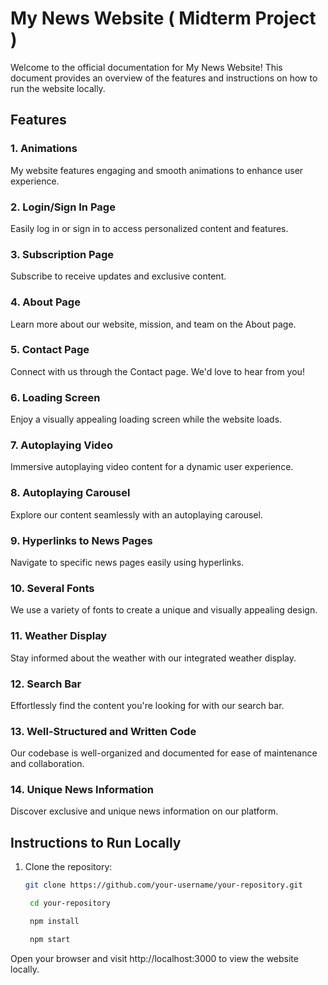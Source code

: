 # My News Website ( Midterm Project )

Welcome to the official documentation for My News Website! This document provides an overview of the features and instructions on how to run the website locally.

## Features

### 1. Animations

My website features engaging and smooth animations to enhance user experience.

### 2. Login/Sign In Page

Easily log in or sign in to access personalized content and features.

### 3. Subscription Page

Subscribe to receive updates and exclusive content.

### 4. About Page

Learn more about our website, mission, and team on the About page.

### 5. Contact Page

Connect with us through the Contact page. We'd love to hear from you!

### 6. Loading Screen

Enjoy a visually appealing loading screen while the website loads.

### 7. Autoplaying Video

Immersive autoplaying video content for a dynamic user experience.

### 8. Autoplaying Carousel

Explore our content seamlessly with an autoplaying carousel.

### 9. Hyperlinks to News Pages

Navigate to specific news pages easily using hyperlinks.

### 10. Several Fonts

We use a variety of fonts to create a unique and visually appealing design.

### 11. Weather Display

Stay informed about the weather with our integrated weather display.

### 12. Search Bar

Effortlessly find the content you're looking for with our search bar.

### 13. Well-Structured and Written Code

Our codebase is well-organized and documented for ease of maintenance and collaboration.

### 14. Unique News Information

Discover exclusive and unique news information on our platform.

## Instructions to Run Locally

1. Clone the repository:

   ```bash
   git clone https://github.com/your-username/your-repository.git
   
    cd your-repository

    npm install

    npm start

Open your browser and visit http://localhost:3000 to view the website locally.
